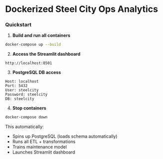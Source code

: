 # Dockerized Steel City Ops Analytics

### Quickstart
1. **Build and run all containers**
```bash
docker-compose up --build
```

2. **Access the Streamlit dashboard**
```
http://localhost:8501
```

3. **PostgreSQL DB access**
```
Host: localhost
Port: 5432
User: steelcity
Password: steelcity
DB: steelcity
```

4. **Stop containers**
```bash
docker-compose down
```

This automatically:
- Spins up PostgreSQL (loads schema automatically)
- Runs all ETL + transformations
- Trains maintenance model
- Launches Streamlit dashboard